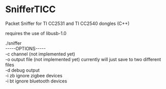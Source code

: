 # SnifferTICC
Packet Sniffer for TI CC2531 and TI CC2540 dongles (C++)

requires the use of libusb-1.0

 ./sniffer <options><br>
        -----OPTIONS-----<br>
        -c      channel (not implemented yet)<br>
        -o      output file (not implemented yet) currently will just save to two different files<br>
        -d      debug output<br>
        -i zb   ignore zigbee devices<br>
        -i bt   ignore bluetooth devices<br>
